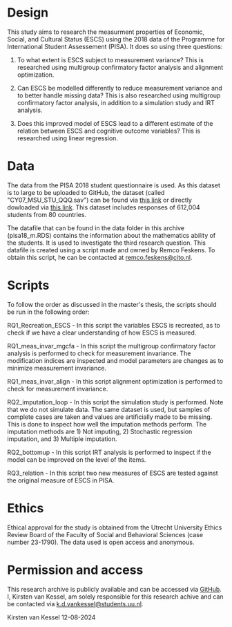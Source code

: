 # Design

This study aims to research the measurment properties of Economic, Social, and Cultural Status (ESCS) using the 2018 data of the Programme for International Student Assessement (PISA).
It does so using three questions: 

1) To what extent is ESCS subject to measurement variance? This is researched using multigroup confirmatory factor analysis and alignment optimization. 

2) Can ESCS be modelled differently to reduce measurement variance and to better handle missing data? This is also researched using multigroup confirmatory factor analysis,
in addition to a simulation study and IRT analysis.  

3) Does this improved model of ESCS lead to a different estimate of the relation between ESCS and cognitive outcome variables? This is researched using linear regression. 

# Data

The data from the PISA 2018 student questionnaire is used. As this dataset is to large to be uploaded to GitHub, the dataset (called "CY07_MSU_STU_QQQ.sav") can be found via [this link](https://www.oecd.org/pisa/data/2018database/) 
or directly dowloaded via [this link](https://www.oecd.org/content/dam/oecd/en/data/datasets/pisa/pisa-2018-datasets/ssas-sps-data-files/SPSS_STU_QQQ.zip). This dataset includes responses 
of 612,004 students from 80 countries.

The datafile that can be found in the data folder in this archive (pisa18_m.RDS) contains the information about the mathematics ability of the students. It is used to investigate the third 
research question. This datafile is created using a script made and owned by Remco Feskens. To obtain this script, he can be contacted at remco.feskens@cito.nl. 

# Scripts

To follow the order as discussed in the master's thesis, the scripts should be run in the following order:

RQ1_Recreation_ESCS - In this script the variables ESCS is recreated, as to check if we have a clear understanding of how ESCS is measured.

RQ1_meas_invar_mgcfa - In this script the multigroup confirmatory factor analysis is performed to check for measurement invariance. The modification indices are inspected and model
parameters are changes as to minimize measurement invariance. 

RQ1_meas_invar_align - In this script alignment optimization is performed to check for measurement invariance. 

RQ2_imputation_loop - In this script the simulation study is performed. Note that we do not simulate data. The same dataset is used, but samples of complete cases are taken and values are
artificially made to be missing. This is done to inspect how well the imputation methods perform. The imputation methods are 1) Not imputing, 2) Stochastic regression imputation, and 3) 
Multiple imputation. 

RQ2_bottomup - In this script IRT analysis is performed to inspect if the model can be improved on the level of the items. 

RQ3_relation - In this script two new measures of ESCS are tested against the original measure of ESCS in PISA. 

# Ethics

Ethical approval for the study is obtained from the Utrecht University Ethics Review Board of the Faculty of Social and Behavioral Sciences (case number 23-1790). The data used is 
open access and anonymous. 

# Permission and access

This research archive is publicly available and can be accessed via [GitHub](https://github.com/kirstenvankessel/masterthesis). I, Kirsten van Kessel, am solely responsible for this research achive 
and can be contacted via k.d.vankessel@students.uu.nl. 

Kirsten van Kessel 
12-08-2024


